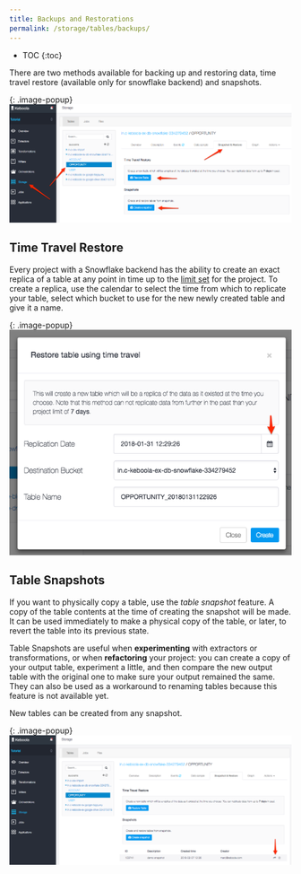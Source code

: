 ```yaml
---
title: Backups and Restorations
permalink: /storage/tables/backups/
---
```


* TOC
{:toc}

There are two methods available for backing up and restoring data, time travel restore
(available only for snowflake backend) and snapshots.

{: .image-popup}
![Screenshot - Storage Backups](/storage/tables/snap-restore.png)

## Time Travel Restore
Every project with a Snowflake backend has the ability to create an exact replica of a table
at any point in time up to the [limit set](/management/project/) for the project.
To create a replica, use the calendar to select the time from which to replicate your table,
select which bucket to use for the new newly created table and give it a name.

{: .image-popup}
![Screenshot - Time Travel Restore](/storage/tables/time-travel-restore.png)


## Table Snapshots
If you want to physically copy a table, use the *table snapshot* feature. A copy of the table
contents at the time of creating the snapshot will be made. It can be used immediately to make
 a physical copy of the table, or later, to revert the table into its previous state.

Table Snapshots are useful when **experimenting** with extractors or transformations, or
when **refactoring** your project: you can create a copy of your output table, experiment a
little, and then compare the new output table with the original one to make sure your output
remained the same. They can also be used as a workaround to renaming tables because this
feature is not available yet.

New tables can be created from any snapshot.

{: .image-popup}
![Screenshot - Storage Snapshots List](/storage/tables/snapshot-restore.png)
